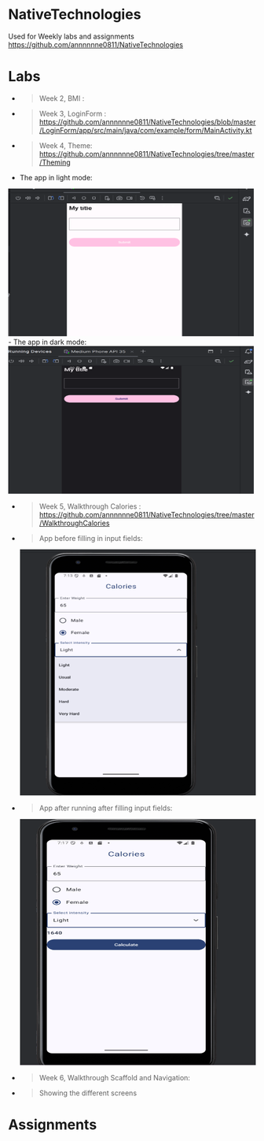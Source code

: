 # NativeTechnologies
Used for Weekly labs and assignments
https://github.com/annnnnne0811/NativeTechnologies

# Labs 
- > Week 2, BMI  : 
- > Week 3, LoginForm : https://github.com/annnnnne0811/NativeTechnologies/blob/master/LoginForm/app/src/main/java/com/example/form/MainActivity.kt
- > Week 4, Theme: https://github.com/annnnnne0811/NativeTechnologies/tree/master/Theming
- The app in light mode: 
<img src="img.png" alt="Light Mode" height="300" width="500">
- The app in dark mode:
<img src="img_1.png" alt="Dark Mode" height="300" width="500">

- > Week 5, Walkthrough Calories  : https://github.com/annnnnne0811/NativeTechnologies/tree/master/WalkthroughCalories 
- >  App before filling in input fields:
  <img src="calorie1.png" alt="before" height = "500" width="500">
- > App after running after filling input fields:
  <img src="calorie2.png" alt="After" height = "500" width="500">

- > Week 6, Walkthrough Scaffold and Navigation: 
- > Showing the different screens
  > 








# Assignments

